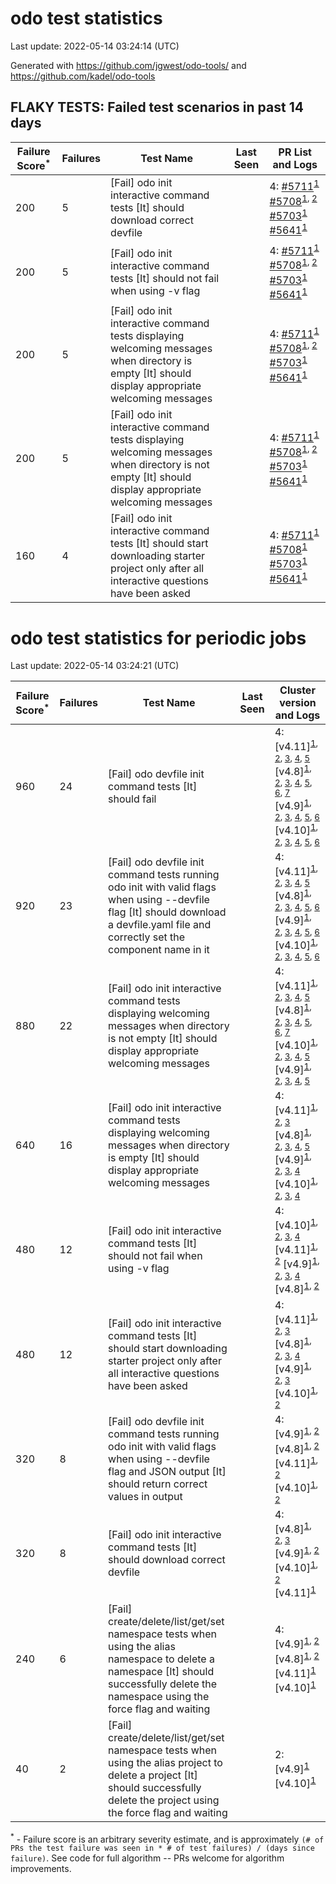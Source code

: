 # odo test statistics
Last update: 2022-05-14 03:24:14 (UTC)

Generated with https://github.com/jgwest/odo-tools/ and https://github.com/kadel/odo-tools
## FLAKY TESTS: Failed test scenarios in past 14 days
| Failure Score<sup>*</sup> | Failures | Test Name | Last Seen | PR List and Logs 
|---|---|---|---|---|
| 200 | 5 | [Fail] odo init interactive command tests [It] should download correct devfile  |  | 4: [#5711](https://github.com/openshift/odo/pull/5711)<sup>[1](https://storage.googleapis.com/origin-ci-test/pr-logs/pull/openshift_odo/5711/pull-ci-redhat-developer-odo-main-v4.10-integration-e2e/1521866141813706752/build-log.txt)</sup> [#5708](https://github.com/openshift/odo/pull/5708)<sup>[1](https://storage.googleapis.com/origin-ci-test/pr-logs/pull/openshift_odo/5708/pull-ci-redhat-developer-odo-main-v4.10-integration-e2e/1521737342371500032/build-log.txt), [2](https://storage.googleapis.com/origin-ci-test/pr-logs/pull/openshift_odo/5708/pull-ci-redhat-developer-odo-main-v4.10-integration-e2e/1521821763263008768/build-log.txt)</sup> [#5703](https://github.com/openshift/odo/pull/5703)<sup>[1](https://storage.googleapis.com/origin-ci-test/pr-logs/pull/openshift_odo/5703/pull-ci-redhat-developer-odo-main-v4.10-integration-e2e/1521762240854757376/build-log.txt)</sup> [#5641](https://github.com/openshift/odo/pull/5641)<sup>[1](https://storage.googleapis.com/origin-ci-test/pr-logs/pull/openshift_odo/5641/pull-ci-redhat-developer-odo-main-v4.10-integration-e2e/1521714207593074688/build-log.txt)</sup> 
| 200 | 5 | [Fail] odo init interactive command tests [It] should not fail when using -v flag  |  | 4: [#5711](https://github.com/openshift/odo/pull/5711)<sup>[1](https://storage.googleapis.com/origin-ci-test/pr-logs/pull/openshift_odo/5711/pull-ci-redhat-developer-odo-main-v4.10-integration-e2e/1521866141813706752/build-log.txt)</sup> [#5708](https://github.com/openshift/odo/pull/5708)<sup>[1](https://storage.googleapis.com/origin-ci-test/pr-logs/pull/openshift_odo/5708/pull-ci-redhat-developer-odo-main-v4.10-integration-e2e/1521737342371500032/build-log.txt), [2](https://storage.googleapis.com/origin-ci-test/pr-logs/pull/openshift_odo/5708/pull-ci-redhat-developer-odo-main-v4.10-integration-e2e/1521821763263008768/build-log.txt)</sup> [#5703](https://github.com/openshift/odo/pull/5703)<sup>[1](https://storage.googleapis.com/origin-ci-test/pr-logs/pull/openshift_odo/5703/pull-ci-redhat-developer-odo-main-v4.10-integration-e2e/1521762240854757376/build-log.txt)</sup> [#5641](https://github.com/openshift/odo/pull/5641)<sup>[1](https://storage.googleapis.com/origin-ci-test/pr-logs/pull/openshift_odo/5641/pull-ci-redhat-developer-odo-main-v4.10-integration-e2e/1521714207593074688/build-log.txt)</sup> 
| 200 | 5 | [Fail] odo init interactive command tests displaying welcoming messages when directory is empty [It] should display appropriate welcoming messages  |  | 4: [#5711](https://github.com/openshift/odo/pull/5711)<sup>[1](https://storage.googleapis.com/origin-ci-test/pr-logs/pull/openshift_odo/5711/pull-ci-redhat-developer-odo-main-v4.10-integration-e2e/1521866141813706752/build-log.txt)</sup> [#5708](https://github.com/openshift/odo/pull/5708)<sup>[1](https://storage.googleapis.com/origin-ci-test/pr-logs/pull/openshift_odo/5708/pull-ci-redhat-developer-odo-main-v4.10-integration-e2e/1521737342371500032/build-log.txt), [2](https://storage.googleapis.com/origin-ci-test/pr-logs/pull/openshift_odo/5708/pull-ci-redhat-developer-odo-main-v4.10-integration-e2e/1521821763263008768/build-log.txt)</sup> [#5703](https://github.com/openshift/odo/pull/5703)<sup>[1](https://storage.googleapis.com/origin-ci-test/pr-logs/pull/openshift_odo/5703/pull-ci-redhat-developer-odo-main-v4.10-integration-e2e/1521762240854757376/build-log.txt)</sup> [#5641](https://github.com/openshift/odo/pull/5641)<sup>[1](https://storage.googleapis.com/origin-ci-test/pr-logs/pull/openshift_odo/5641/pull-ci-redhat-developer-odo-main-v4.10-integration-e2e/1521714207593074688/build-log.txt)</sup> 
| 200 | 5 | [Fail] odo init interactive command tests displaying welcoming messages when directory is not empty [It] should display appropriate welcoming messages  |  | 4: [#5711](https://github.com/openshift/odo/pull/5711)<sup>[1](https://storage.googleapis.com/origin-ci-test/pr-logs/pull/openshift_odo/5711/pull-ci-redhat-developer-odo-main-v4.10-integration-e2e/1521866141813706752/build-log.txt)</sup> [#5708](https://github.com/openshift/odo/pull/5708)<sup>[1](https://storage.googleapis.com/origin-ci-test/pr-logs/pull/openshift_odo/5708/pull-ci-redhat-developer-odo-main-v4.10-integration-e2e/1521737342371500032/build-log.txt), [2](https://storage.googleapis.com/origin-ci-test/pr-logs/pull/openshift_odo/5708/pull-ci-redhat-developer-odo-main-v4.10-integration-e2e/1521821763263008768/build-log.txt)</sup> [#5703](https://github.com/openshift/odo/pull/5703)<sup>[1](https://storage.googleapis.com/origin-ci-test/pr-logs/pull/openshift_odo/5703/pull-ci-redhat-developer-odo-main-v4.10-integration-e2e/1521762240854757376/build-log.txt)</sup> [#5641](https://github.com/openshift/odo/pull/5641)<sup>[1](https://storage.googleapis.com/origin-ci-test/pr-logs/pull/openshift_odo/5641/pull-ci-redhat-developer-odo-main-v4.10-integration-e2e/1521714207593074688/build-log.txt)</sup> 
| 160 | 4 | [Fail] odo init interactive command tests [It] should start downloading starter project only after all interactive questions have been asked  |  | 4: [#5711](https://github.com/openshift/odo/pull/5711)<sup>[1](https://storage.googleapis.com/origin-ci-test/pr-logs/pull/openshift_odo/5711/pull-ci-redhat-developer-odo-main-v4.10-integration-e2e/1521866141813706752/build-log.txt)</sup> [#5708](https://github.com/openshift/odo/pull/5708)<sup>[1](https://storage.googleapis.com/origin-ci-test/pr-logs/pull/openshift_odo/5708/pull-ci-redhat-developer-odo-main-v4.10-integration-e2e/1521737342371500032/build-log.txt)</sup> [#5703](https://github.com/openshift/odo/pull/5703)<sup>[1](https://storage.googleapis.com/origin-ci-test/pr-logs/pull/openshift_odo/5703/pull-ci-redhat-developer-odo-main-v4.10-integration-e2e/1521762240854757376/build-log.txt)</sup> [#5641](https://github.com/openshift/odo/pull/5641)<sup>[1](https://storage.googleapis.com/origin-ci-test/pr-logs/pull/openshift_odo/5641/pull-ci-redhat-developer-odo-main-v4.10-integration-e2e/1521714207593074688/build-log.txt)</sup> 


# odo test statistics for periodic jobs
Last update: 2022-05-14 03:24:21 (UTC)

| Failure Score<sup>*</sup> | Failures | Test Name | Last Seen | Cluster version and Logs 
|---|---|---|---|---|
| 960 | 24 | [Fail] odo devfile init command tests [It] should fail  |  | 4: [v4.11]<sup>[1](https://storage.googleapis.com/origin-ci-test/logs/periodic-ci-redhat-developer-odo-main-v4.11-integration-e2e-periodic/1521822220110794752/build-log.txt), [2](https://storage.googleapis.com/origin-ci-test/logs/periodic-ci-redhat-developer-odo-main-v4.11-integration-e2e-periodic/1521641093223944192/build-log.txt), [3](https://storage.googleapis.com/origin-ci-test/logs/periodic-ci-redhat-developer-odo-main-v4.11-integration-e2e-periodic/1521912758935752704/build-log.txt), [4](https://storage.googleapis.com/origin-ci-test/logs/periodic-ci-redhat-developer-odo-main-v4.11-integration-e2e-periodic/1521731552210325504/build-log.txt), [5](https://storage.googleapis.com/origin-ci-test/logs/periodic-ci-redhat-developer-odo-main-v4.11-integration-e2e-periodic/1522094019729952768/build-log.txt)</sup> [v4.8]<sup>[1](https://storage.googleapis.com/origin-ci-test/logs/periodic-ci-redhat-developer-odo-main-v4.8-integration-e2e-periodic/1521641094041833472/build-log.txt), [2](https://storage.googleapis.com/origin-ci-test/logs/periodic-ci-redhat-developer-odo-main-v4.8-integration-e2e-periodic/1521731553053380608/build-log.txt), [3](https://storage.googleapis.com/origin-ci-test/logs/periodic-ci-redhat-developer-odo-main-v4.8-integration-e2e-periodic/1521912759778807808/build-log.txt), [4](https://storage.googleapis.com/origin-ci-test/logs/periodic-ci-redhat-developer-odo-main-v4.8-integration-e2e-periodic/1522003499200548864/build-log.txt), [5](https://storage.googleapis.com/origin-ci-test/logs/periodic-ci-redhat-developer-odo-main-v4.8-integration-e2e-periodic/1522094022254923776/build-log.txt), [6](https://storage.googleapis.com/origin-ci-test/logs/periodic-ci-redhat-developer-odo-main-v4.8-integration-e2e-periodic/1521822221729796096/build-log.txt), [7](https://storage.googleapis.com/origin-ci-test/logs/periodic-ci-redhat-developer-odo-main-v4.8-integration-e2e-periodic/1521550463034462208/build-log.txt)</sup> [v4.9]<sup>[1](https://storage.googleapis.com/origin-ci-test/logs/periodic-ci-redhat-developer-odo-main-v4.9-integration-e2e-periodic/1522094023957811200/build-log.txt), [2](https://storage.googleapis.com/origin-ci-test/logs/periodic-ci-redhat-developer-odo-main-v4.9-integration-e2e-periodic/1521731554726907904/build-log.txt), [3](https://storage.googleapis.com/origin-ci-test/logs/periodic-ci-redhat-developer-odo-main-v4.9-integration-e2e-periodic/1521912760655417344/build-log.txt), [4](https://storage.googleapis.com/origin-ci-test/logs/periodic-ci-redhat-developer-odo-main-v4.9-integration-e2e-periodic/1521822222556073984/build-log.txt), [5](https://storage.googleapis.com/origin-ci-test/logs/periodic-ci-redhat-developer-odo-main-v4.9-integration-e2e-periodic/1522003500039409664/build-log.txt), [6](https://storage.googleapis.com/origin-ci-test/logs/periodic-ci-redhat-developer-odo-main-v4.9-integration-e2e-periodic/1521641094889082880/build-log.txt)</sup> [v4.10]<sup>[1](https://storage.googleapis.com/origin-ci-test/logs/periodic-ci-redhat-developer-odo-main-v4.10-integration-e2e-periodic/1522003497510244352/build-log.txt), [2](https://storage.googleapis.com/origin-ci-test/logs/periodic-ci-redhat-developer-odo-main-v4.10-integration-e2e-periodic/1521912758096891904/build-log.txt), [3](https://storage.googleapis.com/origin-ci-test/logs/periodic-ci-redhat-developer-odo-main-v4.10-integration-e2e-periodic/1521641092364111872/build-log.txt), [4](https://storage.googleapis.com/origin-ci-test/logs/periodic-ci-redhat-developer-odo-main-v4.10-integration-e2e-periodic/1522094017213370368/build-log.txt), [5](https://storage.googleapis.com/origin-ci-test/logs/periodic-ci-redhat-developer-odo-main-v4.10-integration-e2e-periodic/1521731551367270400/build-log.txt), [6](https://storage.googleapis.com/origin-ci-test/logs/periodic-ci-redhat-developer-odo-main-v4.10-integration-e2e-periodic/1521822219267739648/build-log.txt)</sup> 
| 920 | 23 | [Fail] odo devfile init command tests running odo init with valid flags when using --devfile flag [It] should download a devfile.yaml file and correctly set the component name in it  |  | 4: [v4.11]<sup>[1](https://storage.googleapis.com/origin-ci-test/logs/periodic-ci-redhat-developer-odo-main-v4.11-integration-e2e-periodic/1521822220110794752/build-log.txt), [2](https://storage.googleapis.com/origin-ci-test/logs/periodic-ci-redhat-developer-odo-main-v4.11-integration-e2e-periodic/1521641093223944192/build-log.txt), [3](https://storage.googleapis.com/origin-ci-test/logs/periodic-ci-redhat-developer-odo-main-v4.11-integration-e2e-periodic/1521912758935752704/build-log.txt), [4](https://storage.googleapis.com/origin-ci-test/logs/periodic-ci-redhat-developer-odo-main-v4.11-integration-e2e-periodic/1521731552210325504/build-log.txt), [5](https://storage.googleapis.com/origin-ci-test/logs/periodic-ci-redhat-developer-odo-main-v4.11-integration-e2e-periodic/1522094019729952768/build-log.txt)</sup> [v4.8]<sup>[1](https://storage.googleapis.com/origin-ci-test/logs/periodic-ci-redhat-developer-odo-main-v4.8-integration-e2e-periodic/1521641094041833472/build-log.txt), [2](https://storage.googleapis.com/origin-ci-test/logs/periodic-ci-redhat-developer-odo-main-v4.8-integration-e2e-periodic/1521731553053380608/build-log.txt), [3](https://storage.googleapis.com/origin-ci-test/logs/periodic-ci-redhat-developer-odo-main-v4.8-integration-e2e-periodic/1521912759778807808/build-log.txt), [4](https://storage.googleapis.com/origin-ci-test/logs/periodic-ci-redhat-developer-odo-main-v4.8-integration-e2e-periodic/1522003499200548864/build-log.txt), [5](https://storage.googleapis.com/origin-ci-test/logs/periodic-ci-redhat-developer-odo-main-v4.8-integration-e2e-periodic/1522094022254923776/build-log.txt), [6](https://storage.googleapis.com/origin-ci-test/logs/periodic-ci-redhat-developer-odo-main-v4.8-integration-e2e-periodic/1521822221729796096/build-log.txt)</sup> [v4.9]<sup>[1](https://storage.googleapis.com/origin-ci-test/logs/periodic-ci-redhat-developer-odo-main-v4.9-integration-e2e-periodic/1522094023957811200/build-log.txt), [2](https://storage.googleapis.com/origin-ci-test/logs/periodic-ci-redhat-developer-odo-main-v4.9-integration-e2e-periodic/1521731554726907904/build-log.txt), [3](https://storage.googleapis.com/origin-ci-test/logs/periodic-ci-redhat-developer-odo-main-v4.9-integration-e2e-periodic/1521912760655417344/build-log.txt), [4](https://storage.googleapis.com/origin-ci-test/logs/periodic-ci-redhat-developer-odo-main-v4.9-integration-e2e-periodic/1521822222556073984/build-log.txt), [5](https://storage.googleapis.com/origin-ci-test/logs/periodic-ci-redhat-developer-odo-main-v4.9-integration-e2e-periodic/1522003500039409664/build-log.txt), [6](https://storage.googleapis.com/origin-ci-test/logs/periodic-ci-redhat-developer-odo-main-v4.9-integration-e2e-periodic/1521641094889082880/build-log.txt)</sup> [v4.10]<sup>[1](https://storage.googleapis.com/origin-ci-test/logs/periodic-ci-redhat-developer-odo-main-v4.10-integration-e2e-periodic/1522003497510244352/build-log.txt), [2](https://storage.googleapis.com/origin-ci-test/logs/periodic-ci-redhat-developer-odo-main-v4.10-integration-e2e-periodic/1521912758096891904/build-log.txt), [3](https://storage.googleapis.com/origin-ci-test/logs/periodic-ci-redhat-developer-odo-main-v4.10-integration-e2e-periodic/1521641092364111872/build-log.txt), [4](https://storage.googleapis.com/origin-ci-test/logs/periodic-ci-redhat-developer-odo-main-v4.10-integration-e2e-periodic/1522094017213370368/build-log.txt), [5](https://storage.googleapis.com/origin-ci-test/logs/periodic-ci-redhat-developer-odo-main-v4.10-integration-e2e-periodic/1521731551367270400/build-log.txt), [6](https://storage.googleapis.com/origin-ci-test/logs/periodic-ci-redhat-developer-odo-main-v4.10-integration-e2e-periodic/1521822219267739648/build-log.txt)</sup> 
| 880 | 22 | [Fail] odo init interactive command tests displaying welcoming messages when directory is not empty [It] should display appropriate welcoming messages  |  | 4: [v4.11]<sup>[1](https://storage.googleapis.com/origin-ci-test/logs/periodic-ci-redhat-developer-odo-main-v4.11-integration-e2e-periodic/1521822220110794752/build-log.txt), [2](https://storage.googleapis.com/origin-ci-test/logs/periodic-ci-redhat-developer-odo-main-v4.11-integration-e2e-periodic/1521641093223944192/build-log.txt), [3](https://storage.googleapis.com/origin-ci-test/logs/periodic-ci-redhat-developer-odo-main-v4.11-integration-e2e-periodic/1521912758935752704/build-log.txt), [4](https://storage.googleapis.com/origin-ci-test/logs/periodic-ci-redhat-developer-odo-main-v4.11-integration-e2e-periodic/1521731552210325504/build-log.txt), [5](https://storage.googleapis.com/origin-ci-test/logs/periodic-ci-redhat-developer-odo-main-v4.11-integration-e2e-periodic/1522094019729952768/build-log.txt)</sup> [v4.8]<sup>[1](https://storage.googleapis.com/origin-ci-test/logs/periodic-ci-redhat-developer-odo-main-v4.8-integration-e2e-periodic/1521641094041833472/build-log.txt), [2](https://storage.googleapis.com/origin-ci-test/logs/periodic-ci-redhat-developer-odo-main-v4.8-integration-e2e-periodic/1521731553053380608/build-log.txt), [3](https://storage.googleapis.com/origin-ci-test/logs/periodic-ci-redhat-developer-odo-main-v4.8-integration-e2e-periodic/1521912759778807808/build-log.txt), [4](https://storage.googleapis.com/origin-ci-test/logs/periodic-ci-redhat-developer-odo-main-v4.8-integration-e2e-periodic/1522003499200548864/build-log.txt), [5](https://storage.googleapis.com/origin-ci-test/logs/periodic-ci-redhat-developer-odo-main-v4.8-integration-e2e-periodic/1522094022254923776/build-log.txt), [6](https://storage.googleapis.com/origin-ci-test/logs/periodic-ci-redhat-developer-odo-main-v4.8-integration-e2e-periodic/1521822221729796096/build-log.txt), [7](https://storage.googleapis.com/origin-ci-test/logs/periodic-ci-redhat-developer-odo-main-v4.8-integration-e2e-periodic/1521550463034462208/build-log.txt)</sup> [v4.10]<sup>[1](https://storage.googleapis.com/origin-ci-test/logs/periodic-ci-redhat-developer-odo-main-v4.10-integration-e2e-periodic/1522003497510244352/build-log.txt), [2](https://storage.googleapis.com/origin-ci-test/logs/periodic-ci-redhat-developer-odo-main-v4.10-integration-e2e-periodic/1521641092364111872/build-log.txt), [3](https://storage.googleapis.com/origin-ci-test/logs/periodic-ci-redhat-developer-odo-main-v4.10-integration-e2e-periodic/1522094017213370368/build-log.txt), [4](https://storage.googleapis.com/origin-ci-test/logs/periodic-ci-redhat-developer-odo-main-v4.10-integration-e2e-periodic/1521731551367270400/build-log.txt), [5](https://storage.googleapis.com/origin-ci-test/logs/periodic-ci-redhat-developer-odo-main-v4.10-integration-e2e-periodic/1521822219267739648/build-log.txt)</sup> [v4.9]<sup>[1](https://storage.googleapis.com/origin-ci-test/logs/periodic-ci-redhat-developer-odo-main-v4.9-integration-e2e-periodic/1521731554726907904/build-log.txt), [2](https://storage.googleapis.com/origin-ci-test/logs/periodic-ci-redhat-developer-odo-main-v4.9-integration-e2e-periodic/1521912760655417344/build-log.txt), [3](https://storage.googleapis.com/origin-ci-test/logs/periodic-ci-redhat-developer-odo-main-v4.9-integration-e2e-periodic/1521822222556073984/build-log.txt), [4](https://storage.googleapis.com/origin-ci-test/logs/periodic-ci-redhat-developer-odo-main-v4.9-integration-e2e-periodic/1522003500039409664/build-log.txt), [5](https://storage.googleapis.com/origin-ci-test/logs/periodic-ci-redhat-developer-odo-main-v4.9-integration-e2e-periodic/1521641094889082880/build-log.txt)</sup> 
| 640 | 16 | [Fail] odo init interactive command tests displaying welcoming messages when directory is empty [It] should display appropriate welcoming messages  |  | 4: [v4.11]<sup>[1](https://storage.googleapis.com/origin-ci-test/logs/periodic-ci-redhat-developer-odo-main-v4.11-integration-e2e-periodic/1521822220110794752/build-log.txt), [2](https://storage.googleapis.com/origin-ci-test/logs/periodic-ci-redhat-developer-odo-main-v4.11-integration-e2e-periodic/1521912758935752704/build-log.txt), [3](https://storage.googleapis.com/origin-ci-test/logs/periodic-ci-redhat-developer-odo-main-v4.11-integration-e2e-periodic/1522094019729952768/build-log.txt)</sup> [v4.8]<sup>[1](https://storage.googleapis.com/origin-ci-test/logs/periodic-ci-redhat-developer-odo-main-v4.8-integration-e2e-periodic/1521731553053380608/build-log.txt), [2](https://storage.googleapis.com/origin-ci-test/logs/periodic-ci-redhat-developer-odo-main-v4.8-integration-e2e-periodic/1521912759778807808/build-log.txt), [3](https://storage.googleapis.com/origin-ci-test/logs/periodic-ci-redhat-developer-odo-main-v4.8-integration-e2e-periodic/1522003499200548864/build-log.txt), [4](https://storage.googleapis.com/origin-ci-test/logs/periodic-ci-redhat-developer-odo-main-v4.8-integration-e2e-periodic/1521822221729796096/build-log.txt), [5](https://storage.googleapis.com/origin-ci-test/logs/periodic-ci-redhat-developer-odo-main-v4.8-integration-e2e-periodic/1521550463034462208/build-log.txt)</sup> [v4.9]<sup>[1](https://storage.googleapis.com/origin-ci-test/logs/periodic-ci-redhat-developer-odo-main-v4.9-integration-e2e-periodic/1522094023957811200/build-log.txt), [2](https://storage.googleapis.com/origin-ci-test/logs/periodic-ci-redhat-developer-odo-main-v4.9-integration-e2e-periodic/1521731554726907904/build-log.txt), [3](https://storage.googleapis.com/origin-ci-test/logs/periodic-ci-redhat-developer-odo-main-v4.9-integration-e2e-periodic/1521912760655417344/build-log.txt), [4](https://storage.googleapis.com/origin-ci-test/logs/periodic-ci-redhat-developer-odo-main-v4.9-integration-e2e-periodic/1521822222556073984/build-log.txt)</sup> [v4.10]<sup>[1](https://storage.googleapis.com/origin-ci-test/logs/periodic-ci-redhat-developer-odo-main-v4.10-integration-e2e-periodic/1521912758096891904/build-log.txt), [2](https://storage.googleapis.com/origin-ci-test/logs/periodic-ci-redhat-developer-odo-main-v4.10-integration-e2e-periodic/1521641092364111872/build-log.txt), [3](https://storage.googleapis.com/origin-ci-test/logs/periodic-ci-redhat-developer-odo-main-v4.10-integration-e2e-periodic/1522094017213370368/build-log.txt), [4](https://storage.googleapis.com/origin-ci-test/logs/periodic-ci-redhat-developer-odo-main-v4.10-integration-e2e-periodic/1521822219267739648/build-log.txt)</sup> 
| 480 | 12 | [Fail] odo init interactive command tests [It] should not fail when using -v flag  |  | 4: [v4.10]<sup>[1](https://storage.googleapis.com/origin-ci-test/logs/periodic-ci-redhat-developer-odo-main-v4.10-integration-e2e-periodic/1522003497510244352/build-log.txt), [2](https://storage.googleapis.com/origin-ci-test/logs/periodic-ci-redhat-developer-odo-main-v4.10-integration-e2e-periodic/1521912758096891904/build-log.txt), [3](https://storage.googleapis.com/origin-ci-test/logs/periodic-ci-redhat-developer-odo-main-v4.10-integration-e2e-periodic/1521641092364111872/build-log.txt), [4](https://storage.googleapis.com/origin-ci-test/logs/periodic-ci-redhat-developer-odo-main-v4.10-integration-e2e-periodic/1521731551367270400/build-log.txt)</sup> [v4.11]<sup>[1](https://storage.googleapis.com/origin-ci-test/logs/periodic-ci-redhat-developer-odo-main-v4.11-integration-e2e-periodic/1521641093223944192/build-log.txt), [2](https://storage.googleapis.com/origin-ci-test/logs/periodic-ci-redhat-developer-odo-main-v4.11-integration-e2e-periodic/1521731552210325504/build-log.txt)</sup> [v4.9]<sup>[1](https://storage.googleapis.com/origin-ci-test/logs/periodic-ci-redhat-developer-odo-main-v4.9-integration-e2e-periodic/1521731554726907904/build-log.txt), [2](https://storage.googleapis.com/origin-ci-test/logs/periodic-ci-redhat-developer-odo-main-v4.9-integration-e2e-periodic/1521912760655417344/build-log.txt), [3](https://storage.googleapis.com/origin-ci-test/logs/periodic-ci-redhat-developer-odo-main-v4.9-integration-e2e-periodic/1521822222556073984/build-log.txt), [4](https://storage.googleapis.com/origin-ci-test/logs/periodic-ci-redhat-developer-odo-main-v4.9-integration-e2e-periodic/1522003500039409664/build-log.txt)</sup> [v4.8]<sup>[1](https://storage.googleapis.com/origin-ci-test/logs/periodic-ci-redhat-developer-odo-main-v4.8-integration-e2e-periodic/1522003499200548864/build-log.txt), [2](https://storage.googleapis.com/origin-ci-test/logs/periodic-ci-redhat-developer-odo-main-v4.8-integration-e2e-periodic/1522094022254923776/build-log.txt)</sup> 
| 480 | 12 | [Fail] odo init interactive command tests [It] should start downloading starter project only after all interactive questions have been asked  |  | 4: [v4.11]<sup>[1](https://storage.googleapis.com/origin-ci-test/logs/periodic-ci-redhat-developer-odo-main-v4.11-integration-e2e-periodic/1521822220110794752/build-log.txt), [2](https://storage.googleapis.com/origin-ci-test/logs/periodic-ci-redhat-developer-odo-main-v4.11-integration-e2e-periodic/1521641093223944192/build-log.txt), [3](https://storage.googleapis.com/origin-ci-test/logs/periodic-ci-redhat-developer-odo-main-v4.11-integration-e2e-periodic/1521912758935752704/build-log.txt)</sup> [v4.8]<sup>[1](https://storage.googleapis.com/origin-ci-test/logs/periodic-ci-redhat-developer-odo-main-v4.8-integration-e2e-periodic/1521641094041833472/build-log.txt), [2](https://storage.googleapis.com/origin-ci-test/logs/periodic-ci-redhat-developer-odo-main-v4.8-integration-e2e-periodic/1522094022254923776/build-log.txt), [3](https://storage.googleapis.com/origin-ci-test/logs/periodic-ci-redhat-developer-odo-main-v4.8-integration-e2e-periodic/1521822221729796096/build-log.txt), [4](https://storage.googleapis.com/origin-ci-test/logs/periodic-ci-redhat-developer-odo-main-v4.8-integration-e2e-periodic/1521550463034462208/build-log.txt)</sup> [v4.9]<sup>[1](https://storage.googleapis.com/origin-ci-test/logs/periodic-ci-redhat-developer-odo-main-v4.9-integration-e2e-periodic/1522094023957811200/build-log.txt), [2](https://storage.googleapis.com/origin-ci-test/logs/periodic-ci-redhat-developer-odo-main-v4.9-integration-e2e-periodic/1522003500039409664/build-log.txt), [3](https://storage.googleapis.com/origin-ci-test/logs/periodic-ci-redhat-developer-odo-main-v4.9-integration-e2e-periodic/1521641094889082880/build-log.txt)</sup> [v4.10]<sup>[1](https://storage.googleapis.com/origin-ci-test/logs/periodic-ci-redhat-developer-odo-main-v4.10-integration-e2e-periodic/1521731551367270400/build-log.txt), [2](https://storage.googleapis.com/origin-ci-test/logs/periodic-ci-redhat-developer-odo-main-v4.10-integration-e2e-periodic/1521822219267739648/build-log.txt)</sup> 
| 320 | 8 | [Fail] odo devfile init command tests running odo init with valid flags when using --devfile flag and JSON output [It] should return correct values in output  |  | 4: [v4.9]<sup>[1](https://storage.googleapis.com/origin-ci-test/logs/periodic-ci-redhat-developer-odo-main-v4.9-integration-e2e-periodic/1525174318751813632/build-log.txt), [2](https://storage.googleapis.com/origin-ci-test/logs/periodic-ci-redhat-developer-odo-main-v4.9-integration-e2e-periodic/1525264987470172160/build-log.txt)</sup> [v4.8]<sup>[1](https://storage.googleapis.com/origin-ci-test/logs/periodic-ci-redhat-developer-odo-main-v4.8-integration-e2e-periodic/1525174317082480640/build-log.txt), [2](https://storage.googleapis.com/origin-ci-test/logs/periodic-ci-redhat-developer-odo-main-v4.8-integration-e2e-periodic/1525264986627117056/build-log.txt)</sup> [v4.11]<sup>[1](https://storage.googleapis.com/origin-ci-test/logs/periodic-ci-redhat-developer-odo-main-v4.11-integration-e2e-periodic/1525174314641395712/build-log.txt), [2](https://storage.googleapis.com/origin-ci-test/logs/periodic-ci-redhat-developer-odo-main-v4.11-integration-e2e-periodic/1525264985792450560/build-log.txt)</sup> [v4.10]<sup>[1](https://storage.googleapis.com/origin-ci-test/logs/periodic-ci-redhat-developer-odo-main-v4.10-integration-e2e-periodic/1525264984995532800/build-log.txt), [2](https://storage.googleapis.com/origin-ci-test/logs/periodic-ci-redhat-developer-odo-main-v4.10-integration-e2e-periodic/1525174313727037440/build-log.txt)</sup> 
| 320 | 8 | [Fail] odo init interactive command tests [It] should download correct devfile  |  | 4: [v4.8]<sup>[1](https://storage.googleapis.com/origin-ci-test/logs/periodic-ci-redhat-developer-odo-main-v4.8-integration-e2e-periodic/1521641094041833472/build-log.txt), [2](https://storage.googleapis.com/origin-ci-test/logs/periodic-ci-redhat-developer-odo-main-v4.8-integration-e2e-periodic/1521731553053380608/build-log.txt), [3](https://storage.googleapis.com/origin-ci-test/logs/periodic-ci-redhat-developer-odo-main-v4.8-integration-e2e-periodic/1521912759778807808/build-log.txt)</sup> [v4.9]<sup>[1](https://storage.googleapis.com/origin-ci-test/logs/periodic-ci-redhat-developer-odo-main-v4.9-integration-e2e-periodic/1522094023957811200/build-log.txt), [2](https://storage.googleapis.com/origin-ci-test/logs/periodic-ci-redhat-developer-odo-main-v4.9-integration-e2e-periodic/1521641094889082880/build-log.txt)</sup> [v4.10]<sup>[1](https://storage.googleapis.com/origin-ci-test/logs/periodic-ci-redhat-developer-odo-main-v4.10-integration-e2e-periodic/1522003497510244352/build-log.txt), [2](https://storage.googleapis.com/origin-ci-test/logs/periodic-ci-redhat-developer-odo-main-v4.10-integration-e2e-periodic/1522094017213370368/build-log.txt)</sup> [v4.11]<sup>[1](https://storage.googleapis.com/origin-ci-test/logs/periodic-ci-redhat-developer-odo-main-v4.11-integration-e2e-periodic/1521731552210325504/build-log.txt)</sup> 
| 240 | 6 | [Fail] create/delete/list/get/set namespace tests when using the alias namespace to delete a namespace [It] should successfully delete the namespace using the force flag and waiting  |  | 4: [v4.9]<sup>[1](https://storage.googleapis.com/origin-ci-test/logs/periodic-ci-redhat-developer-odo-main-v4.9-integration-e2e-periodic/1525174318751813632/build-log.txt), [2](https://storage.googleapis.com/origin-ci-test/logs/periodic-ci-redhat-developer-odo-main-v4.9-integration-e2e-periodic/1525264987470172160/build-log.txt)</sup> [v4.8]<sup>[1](https://storage.googleapis.com/origin-ci-test/logs/periodic-ci-redhat-developer-odo-main-v4.8-integration-e2e-periodic/1525174317082480640/build-log.txt), [2](https://storage.googleapis.com/origin-ci-test/logs/periodic-ci-redhat-developer-odo-main-v4.8-integration-e2e-periodic/1525264986627117056/build-log.txt)</sup> [v4.11]<sup>[1](https://storage.googleapis.com/origin-ci-test/logs/periodic-ci-redhat-developer-odo-main-v4.11-integration-e2e-periodic/1525174314641395712/build-log.txt)</sup> [v4.10]<sup>[1](https://storage.googleapis.com/origin-ci-test/logs/periodic-ci-redhat-developer-odo-main-v4.10-integration-e2e-periodic/1525174313727037440/build-log.txt)</sup> 
| 40 | 2 | [Fail] create/delete/list/get/set namespace tests when using the alias project to delete a project [It] should successfully delete the project using the force flag and waiting  |  | 2: [v4.9]<sup>[1](https://storage.googleapis.com/origin-ci-test/logs/periodic-ci-redhat-developer-odo-main-v4.9-integration-e2e-periodic/1525264987470172160/build-log.txt)</sup> [v4.10]<sup>[1](https://storage.googleapis.com/origin-ci-test/logs/periodic-ci-redhat-developer-odo-main-v4.10-integration-e2e-periodic/1525174313727037440/build-log.txt)</sup> 



<sup>*</sup> - Failure score is an arbitrary severity estimate, and is approximately `(# of PRs the test failure was seen in * # of test failures) / (days since failure)`. See code for full algorithm -- PRs welcome for algorithm improvements.
